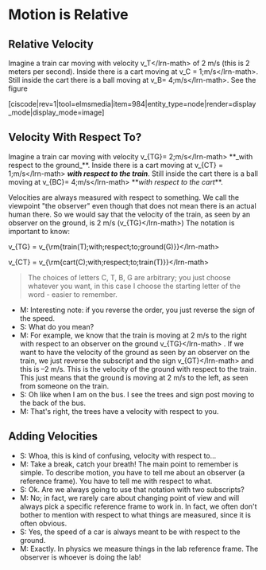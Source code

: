 # Motion is Relative

## Relative Velocity

Imagine a train car moving with velocity v\_T&lt;/lrn-math&gt; of 2 m/s \(this is 2 meters per second\). Inside there is a cart moving at v\_C = 1\;m/s&lt;/lrn-math&gt;. Still inside the cart there is a ball moving at v\_B= 4\;m/s&lt;/lrn-math&gt;. See the figure

\[ciscode\|rev=1\|tool=elmsmedia\|item=984\|entity\_type=node\|render=display\_mode\|display\_mode=image\]

## Velocity With Respect To?

Imagine a train car moving with velocity v_{TG}= 2\;m/s&lt;/lrn-math&gt; \*\*\_with respect to the ground_**. Inside there is a cart moving at v\_{CT} = 1\;m/s&lt;/lrn-math&gt; **_with respect to the train_**. Still inside the cart there is a ball moving at v\_{BC}= 4\;m/s&lt;/lrn-math&gt; **_with respect to the cart_\*\*.

Velocities are always measured with respect to something. We call the viewpoint "the observer" even though that does not mean there is an actual human there. So we would say that the velocity of the train, as seen by an observer on the ground, is 2 m/s \(v\_{TG}&lt;/lrn-math&gt;\) The notation is important to know:

 v_{TG} = v_{\rm{train\(T\)\;with\;respect\;to\;ground\(G\)}}&lt;/lrn-math&gt;

 v_{CT} = v_{\rm{cart\(C\)\;with\;respect\;to\;train\(T\)}}&lt;/lrn-math&gt;

> The choices of letters C, T, B, G are arbitrary; you just choose whatever you want, in this case I choose the starting letter of the word - easier to remember.

* M: Interesting note: if you reverse the order, you just reverse the sign of the speed.
* S: What do you mean?
* M: For example, we know that the train is moving at 2 m/s to the right with respect to an observer on the ground v_{TG}&lt;/lrn-math&gt; . If we want to have the velocity of the ground as seen by an observer on the train, we just reverse the subscript and the sign v_{GT}&lt;/lrn-math&gt; and this is –2 m/s. This is the velocity of the ground with respect to the train. This just means that the ground is moving at 2 m/s to the left, as seen from someone on the train.
* S: Oh like when I am on the bus. I see the trees and sign post moving to the back of the bus.
* M: That's right, the trees have a velocity with respect to you.

## Adding Velocities

* S: Whoa, this is kind of confusing, velocity with respect to...
* M: Take a break, catch your breath! The main point to remember is simple. To describe motion, you have to tell me about an observer \(a reference frame\). You have to tell me with respect to what.
* S: Ok. Are we always going to use that notation with two subscripts?
* M: No; in fact, we rarely care about changing point of view and will always pick a specific reference frame to work in. In fact, we often don't bother to mention with respect to what things are measured, since it is often obvious.
* S: Yes, the speed of a car is always meant to be with respect to the ground.
* M: Exactly. In physics we measure things in the lab reference frame. The observer is whoever is doing the lab!


